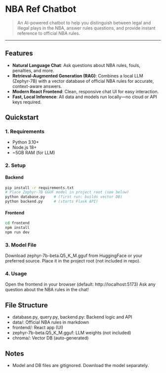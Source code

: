 # NBA Ref Chatbot

> An AI-powered chatbot to help you distinguish between legal and illegal plays in the NBA, answer rules questions, and provide instant reference to official NBA rules.

---

## Features

- **Natural Language Chat**: Ask questions about NBA rules, fouls, penalties, and more.
- **Retrieval-Augmented Generation (RAG)**: Combines a local LLM (Zephyr-7B) with a vector database of official NBA rules for accurate, context-aware answers.
- **Modern React Frontend**: Clean, responsive chat UI for easy interaction.
- **Fast, Local Inference**: All data and models run locally—no cloud or API keys required.

## Quickstart

### 1. Requirements

- Python 3.10+
- Node.js 18+
- ~5GB RAM (for LLM)

### 2. Setup

#### Backend

```bash
pip install -r requirements.txt
# Place Zephyr-7B GGUF model in project root (see below)
python database.py    # (first run: builds vector DB)
python backend.py     # (starts Flask API)
```

#### Frontend

```bash
cd frontend
npm install
npm run dev
```

### 3. Model File

Download zephyr-7b-beta.Q5_K_M.gguf from HuggingFace or your preferred source.
Place it in the project root (not included in repo).

### 4. Usage

Open the frontend in your browser (default: http://localhost:5173)
Ask any question about the NBA rules in the chat!

## File Structure

- database.py, query.py, backend.py: Backend logic and API
- data/: Official NBA rules in markdown
- frontend/: React app (UI)
- zephyr-7b-beta.Q5_K_M.gguf: LLM weights (not included)
- chroma/: Vector DB (auto-generated)

## Notes

- Model and DB files are gitignored. Download the model separately.

